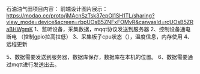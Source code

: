 石油油气田项目内容：
前端设计图片展示：https://modao.cc/proto/jMAcnSzTsk37epOl1SH1TL/sharing?view_mode=device&screen=rbpUOsB5ZNFxFOMvR&canvasId=rcUOsB5ZRaBHWgmK
1、监听设备，采集数据，mqqt协议发送到服务器
2、控制设备通电断电 （控制gpio拉高拉低）
3、采集板子cpu状态（），温度信息，内存使用
4、远程更新

5、数据需要发送到服务器，数据库保存，数据库在本机的位置。
6、数据需要通过mqtt进行发送出去。